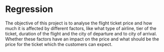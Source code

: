 # Regression
The objective of this project is to analyse the flight ticket price and how much it is affected by different factors, like what type of airline, tier of the ticket, duration of the flight and the city of departure and to city of arrival. Whether these factors have an impact on the price and what should be the price for the ticket which the customers can expect.
